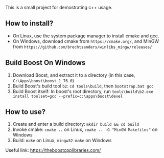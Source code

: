 This is a small project for demostrating c++ usage.

How to install?
---
- On Linux, use the system package manager to install cmake and gcc.
- On Windows, download cmake from `https://cmake.org/`, and MinGW from `https://github.com/brechtsanders/winlibs_mingw/releases/`

Build Boost On Windows
--------
1. Download Boost, and extract it to a directory (in this case, `C:\Apps\boost\boost_1_76_0`)
2. Build Boost's build tool `b2`: `cd tools\build`, then `bootstrap.bat gcc`
3. Build Boost itself: In boost's root directory, run `tools\build\b2.exe install toolset=gcc --prefix=c:\apps\boost\devel`

How to use?
---

1. Create and enter a build directory: `mkdir build && cd build`
2. Invoke cmake: `cmake ..` on Linux, `cmake .. -G "MinGW Makefiles"` on Windows
3. Build: `make` on Linux, `mingw32-make` on Windows

Useful link: https://theboostcpplibraries.com/